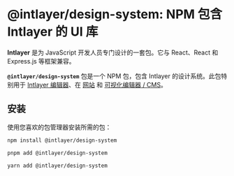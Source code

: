 # @intlayer/design-system: NPM 包含 Intlayer 的 UI 库

**Intlayer** 是为 JavaScript 开发人员专门设计的一套包。它与 React、React 和 Express.js 等框架兼容。

**`@intlayer/design-system`** 包是一个 NPM 包，包含 Intlayer 的设计系统。此包特别用于 [Intlayer 编辑器](https://github.com/aymericzip/intlayer/tree/main/docs/zh/packages/intlayer-editor/index.md)、在 [网站](https://intlayer.org) 和 [可视化编辑器 / CMS](https://intlayer.org/dashboard)。

## 安装

使用您喜欢的包管理器安装所需的包：

```bash packageManager="npm"
npm install @intlayer/design-system
```

```bash packageManager="pnpm"
pnpm add @intlayer/design-system
```

```bash packageManager="yarn"
yarn add @intlayer/design-system
```
